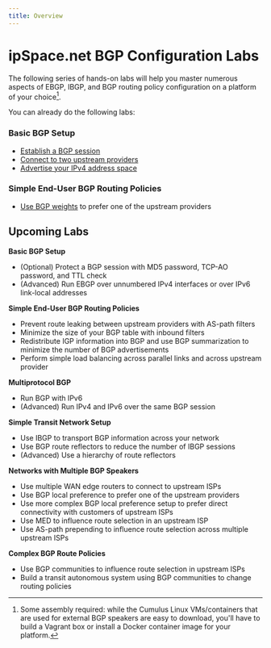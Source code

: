 ```yaml
---
title: Overview
---
```

# ipSpace.net BGP Configuration Labs

The following series of hands-on labs will help you master numerous aspects of EBGP, IBGP, and BGP routing policy configuration on a platform of your choice[^PC].

You can already do the following labs:

### Basic BGP Setup

* [Establish a BGP session](basic/1-session.md)
* [Connect to two upstream providers](basic/2-multihomed.md)
* [Advertise your IPv4 address space](basic/3-originate.md)

### Simple End-User BGP Routing Policies

* [Use BGP weights](policy/1-weights,md) to prefer one of the upstream providers

## Upcoming Labs

**Basic BGP Setup**

* (Optional) Protect a BGP session with MD5 password, TCP-AO password, and TTL check
* (Advanced) Run EBGP over unnumbered IPv4 interfaces or over IPv6 link-local addresses

**Simple End-User BGP Routing Policies**

* Prevent route leaking between upstream providers with AS-path filters
* Minimize the size of your BGP table with inbound filters
* Redistribute IGP information into BGP and use BGP summarization to minimize the number of BGP advertisements
* Perform simple load balancing across parallel links and across upstream provider

**Multiprotocol BGP**

* Run BGP with IPv6
* (Advanced) Run IPv4 and IPv6 over the same BGP session

**Simple Transit Network Setup**

* Use IBGP to transport BGP information across your network
* Use BGP route reflectors to reduce the number of IBGP sessions
* (Advanced) Use a hierarchy of route reflectors

**Networks with Multiple BGP Speakers**

* Use multiple WAN edge routers to connect to upstream ISPs
* Use BGP local preference to prefer one of the upstream providers
* Use more complex BGP local preference setup to prefer direct connectivity with customers of upstream ISPs
* Use MED to influence route selection in an upstream ISP
* Use AS-path prepending to influence route selection across multiple upstream ISPs

**Complex BGP Route Policies**

* Use BGP communities to influence route selection in upstream ISPs
* Build a transit autonomous system using BGP communities to change routing policies

[^PC]: Some assembly required: while the Cumulus Linux VMs/containers that are used for external BGP speakers are easy to download, you'll have to build a Vagrant box or install a Docker container image for your platform. 